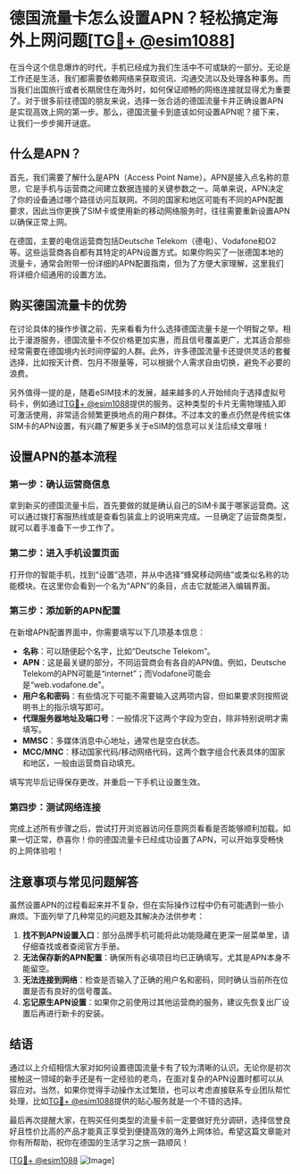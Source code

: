 # 德国流量卡怎么设置APN？轻松搞定海外上网问题[[TG💪+ @esim1088](https://t.me/s/esim1088)]

在当今这个信息爆炸的时代，手机已经成为我们生活中不可或缺的一部分。无论是工作还是生活，我们都需要依赖网络来获取资讯、沟通交流以及处理各种事务。而当我们出国旅行或者长期居住在海外时，如何保证顺畅的网络连接就显得尤为重要了。对于很多前往德国的朋友来说，选择一张合适的德国流量卡并正确设置APN是实现高效上网的第一步。那么，德国流量卡到底该如何设置APN呢？接下来，让我们一步步揭开谜底。

## 什么是APN？

首先，我们需要了解什么是APN（Access Point Name）。APN是接入点名称的意思，它是手机与运营商之间建立数据连接的关键参数之一。简单来说，APN决定了你的设备通过哪个路径访问互联网。不同的国家和地区可能有不同的APN配置要求，因此当你更换了SIM卡或使用新的移动网络服务时，往往需要重新设置APN以确保正常上网。

在德国，主要的电信运营商包括Deutsche Telekom（德电）、Vodafone和O2等。这些运营商各自都有其特定的APN设置方式。如果你购买了一张德国本地的流量卡，通常会附带一份详细的APN配置指南，但为了方便大家理解，这里我们将详细介绍通用的设置方法。

## 购买德国流量卡的优势

在讨论具体的操作步骤之前，先来看看为什么选择德国流量卡是一个明智之举。相比于漫游服务，德国流量卡不仅价格更加实惠，而且信号覆盖更广，尤其适合那些经常需要在德国境内长时间停留的人群。此外，许多德国流量卡还提供灵活的套餐选择，比如按天计费、包月不限量等，可以根据个人需求自由切换，避免不必要的浪费。

另外值得一提的是，随着eSIM技术的发展，越来越多的人开始倾向于选择虚拟号码卡，例如通过[TG💪+ @esim1088](https://t.me/s/esim1088)提供的服务。这种类型的卡片无需物理插入即可激活使用，非常适合频繁更换地点的用户群体。不过本文的重点仍然是传统实体SIM卡的APN设置，有兴趣了解更多关于eSIM的信息可以关注后续文章哦！

## 设置APN的基本流程

### 第一步：确认运营商信息
拿到新买的德国流量卡后，首先要做的就是确认自己的SIM卡属于哪家运营商。这可以通过拨打客服热线或是查看包装盒上的说明来完成。一旦确定了运营商类型，就可以着手准备下一步工作了。

### 第二步：进入手机设置页面
打开你的智能手机，找到“设置”选项，并从中选择“蜂窝移动网络”或类似名称的功能模块。在这里你会看到一个名为“APN”的条目，点击它就能进入编辑界面。

### 第三步：添加新的APN配置
在新增APN配置界面中，你需要填写以下几项基本信息：
- **名称**：可以随便起个名字，比如“Deutsche Telekom”。
- **APN**：这是最关键的部分，不同运营商会有各自的APN值。例如，Deutsche Telekom的APN可能是“internet”；而Vodafone可能会是“web.vodafone.de”。
- **用户名和密码**：有些情况下可能不需要输入这两项内容，但如果要求则按照说明书上的指示填写即可。
- **代理服务器地址及端口号**：一般情况下这两个字段为空白，除非特别说明才需填写。
- **MMSC**：多媒体消息中心地址，通常也是空白状态。
- **MCC/MNC**：移动国家代码/移动网络代码，这两个数字组合代表具体的国家和地区，一般由运营商自动填充。

填写完毕后记得保存更改，并重启一下手机让设置生效。

### 第四步：测试网络连接
完成上述所有步骤之后，尝试打开浏览器访问任意网页看看是否能够顺利加载。如果一切正常，恭喜你！你的德国流量卡已经成功设置了APN，可以开始享受畅快的上网体验啦！

## 注意事项与常见问题解答

虽然设置APN的过程看起来并不复杂，但在实际操作过程中仍有可能遇到一些小麻烦。下面列举了几种常见的问题及其解决办法供参考：

1. **找不到APN设置入口**：部分品牌手机可能将此功能隐藏在更深一层菜单里，请仔细查找或者查阅官方手册。
2. **无法保存新的APN配置**：确保所有必填项目均已正确填写，尤其是APN本身不能留空。
3. **无法连接到网络**：检查是否输入了正确的用户名和密码，同时确认当前所在位置是否有良好的信号覆盖。
4. **忘记原生APN设置**：如果你之前使用过其他运营商的服务，建议先恢复出厂设置后再进行新卡的安装。

## 结语

通过以上介绍相信大家对如何设置德国流量卡有了较为清晰的认识。无论你是初次接触这一领域的新手还是有一定经验的老鸟，在面对复杂的APN设置时都可以从容应对。当然，如果你觉得手动操作太过繁琐，也可以考虑直接联系专业团队帮忙处理，比如[TG💪+ @esim1088](https://t.me/s/esim1088)提供的贴心服务就是一个不错的选择。

最后再次提醒大家，在购买任何类型的流量卡前一定要做好充分调研，选择信誉良好且性价比高的产品才能真正享受到便捷高效的海外上网体验。希望这篇文章能对你有所帮助，祝你在德国的生活学习之旅一路顺风！

[[TG💪+ @esim1088](https://t.me/s/esim1088) ![Image](https://i.postimg.cc/4NQfJmqS/Snipaste-2025-05-13-00-14-12.png)]